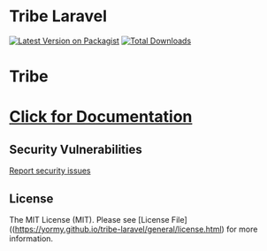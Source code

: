 # Tribe Laravel

[![Latest Version on Packagist](https://img.shields.io/packagist/v/yormy/files-laravel.svg?style=flat-square)](https://packagist.org/packages/yormy/files-laravel)
[![Total Downloads](https://img.shields.io/packagist/dt/yormy/files-laravel.svg?style=flat-square)](https://packagist.org/packages/yormy/files-laravel)

# Tribe


# [Click for Documentation](https://yormy.github.io/tribe-laravel/)

## Security Vulnerabilities
[Report security issues](https://yormy.github.io/tribe-laravel/general/report_security.html)

## License

The MIT License (MIT). Please see [License File]((https://yormy.github.io/tribe-laravel/general/license.html) for more information.

